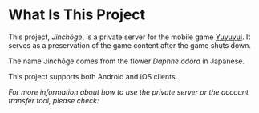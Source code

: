 ﻿# What Is This Project

This project, *Jinchōge*, is a private server for the mobile game 
[Yuyuyui](https://yuyuyui.jp/).
It serves as a preservation of the game content after the game shuts down.

The name Jinchōge comes from the flower *Daphne odora* in Japanese.

This project supports both Android and iOS clients.

*For more information about how to use the private server or the account
transfer tool, please check:*